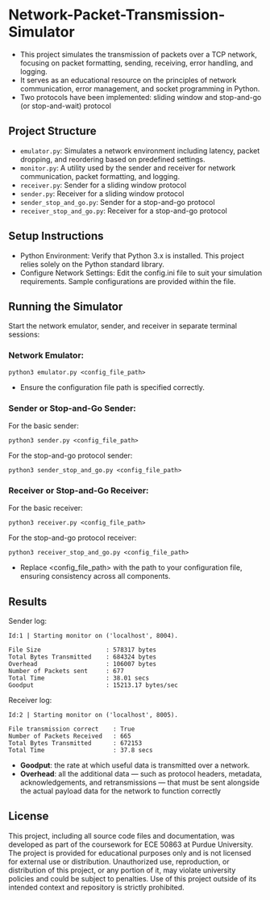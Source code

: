 # Network-Packet-Transmission-Simulator

- This project simulates the transmission of packets over a TCP network, focusing on packet formatting, sending, receiving, error handling, and logging.
- It serves as an educational resource on the principles of network communication, error management, and socket programming in Python.
- Two protocols have been implemented: sliding window and stop-and-go (or stop-and-wait) protocol

## Project Structure
- ```emulator.py```: Simulates a network environment including latency, packet dropping, and reordering based on predefined settings.
- ```monitor.py```: A utility used by the sender and receiver for network communication, packet formatting, and logging.
- ```receiver.py```: Sender for a sliding window protocol
- ```sender.py```: Receiver for a sliding window protocol
- ```sender_stop_and_go.py```: Sender for a stop-and-go protocol
- ```receiver_stop_and_go.py```: Receiver for a stop-and-go protocol

## Setup Instructions
- Python Environment: Verify that Python 3.x is installed. This project relies solely on the Python standard library.
- Configure Network Settings: Edit the config.ini file to suit your simulation requirements. Sample configurations are provided within the file.

## Running the Simulator

Start the network emulator, sender, and receiver in separate terminal sessions:

### Network Emulator:

```console
python3 emulator.py <config_file_path> 
```
- Ensure the configuration file path is specified correctly.
### Sender or Stop-and-Go Sender:
For the basic sender:
```console
python3 sender.py <config_file_path>
```
For the stop-and-go protocol sender:
```console
python3 sender_stop_and_go.py <config_file_path>
```

### Receiver or Stop-and-Go Receiver:
For the basic receiver:
```console
python3 receiver.py <config_file_path>
```
For the stop-and-go protocol receiver:
```console
python3 receiver_stop_and_go.py <config_file_path>
```
- Replace <config_file_path> with the path to your configuration file, ensuring consistency across all components.

## Results
Sender log:
```
Id:1 | Starting monitor on ('localhost', 8004).

File Size                  : 578317 bytes
Total Bytes Transmitted    : 684324 bytes
Overhead                   : 106007 bytes
Number of Packets sent     : 677
Total Time                 : 38.01 secs
Goodput                    : 15213.17 bytes/sec
```
Receiver log:
```
Id:2 | Starting monitor on ('localhost', 8005).

File transmission correct    : True
Number of Packets Received   : 665
Total Bytes Transmitted      : 672153
Total Time                   : 37.8 secs
```

- **Goodput**: the rate at which useful data is transmitted over a network.  
- **Overhead**: all the additional data — such as protocol headers, metadata, acknowledgements, and retransmissions — that must be sent alongside the actual payload data for the network to function correctly

## License

This project, including all source code files and documentation, was developed as part of the coursework for ECE 50863 at Purdue University. The project is provided for educational purposes only and is not licensed for external use or distribution. Unauthorized use, reproduction, or distribution of this project, or any portion of it, may violate university policies and could be subject to penalties. Use of this project outside of its intended context and repository is strictly prohibited.
